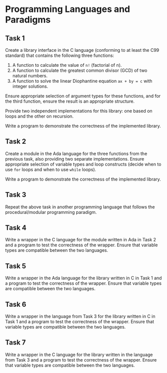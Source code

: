 # Programming Languages and Paradigms

## Task 1
Create a library interface in the C language (conforming to at least the C99 standard) that contains the following three functions:
1. A function to calculate the value of `n!` (factorial of n).
2. A function to calculate the greatest common divisor (GCD) of two natural numbers.
3. A function to solve the linear Diophantine equation `ax + by = c` with integer solutions.

Ensure appropriate selection of argument types for these functions, and for the third function, ensure the result is an appropriate structure.

Provide two independent implementations for this library: one based on loops and the other on recursion.

Write a program to demonstrate the correctness of the implemented library.

## Task 2
Create a module in the Ada language for the three functions from the previous task, also providing two separate implementations.
Ensure appropriate selection of variable types and loop constructs (decide when to use `for` loops and when to use `while` loops).

Write a program to demonstrate the correctness of the implemented library.

## Task 3
Repeat the above task in another programming language that follows the procedural/modular programming paradigm.

## Task 4
Write a wrapper in the C language for the module written in Ada in Task 2 and a program to test the correctness of the wrapper. Ensure that variable types are compatible between the two languages.

## Task 5
Write a wrapper in the Ada language for the library written in C in Task 1 and a program to test the correctness of the wrapper. Ensure that variable types are compatible between the two languages.

## Task 6
Write a wrapper in the language from Task 3 for the library written in C in Task 1 and a program to test the correctness of the wrapper. Ensure that variable types are compatible between the two languages.

## Task 7
Write a wrapper in the C language for the library written in the language from Task 3 and a program to test the correctness of the wrapper. Ensure that variable types are compatible between the two languages.
